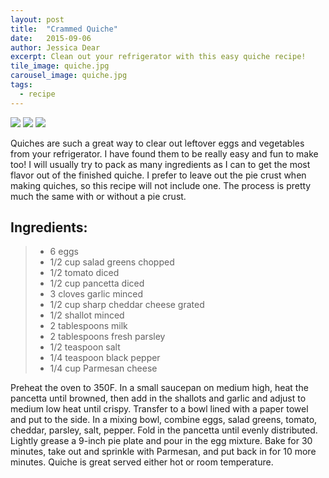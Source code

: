 ```yaml
---
layout: post
title:  "Crammed Quiche"
date:   2015-09-06
author: Jessica Dear
excerpt: Clean out your refrigerator with this easy quiche recipe!
tile_image: quiche.jpg
carousel_image: quiche.jpg
tags:
  - recipe
---
```



<div class="row post-recipe">
<div class="col-md-5 recipe-photos">
  <img class="img-responsive center-block" src="{{site.asset_url}}/images/posts/2015-09-13-quiche/ingredients.jpg"/>
  <img class="img-responsive center-block" src="{{site.asset_url}}/images/posts/2015-09-13-quiche/raw.jpg"/>
  <img class="img-responsive center-block" src="{{site.asset_url}}/images/posts/2015-09-13-quiche/quiche.jpg"/>

</div>

<div class="col-md-7">


<p>Quiches are such a great way to clear out leftover eggs and vegetables from your refrigerator. I have found them to be really easy and fun to make too! I will usually try to pack as many ingredients as I can to get the most flavor out of the finished quiche. I prefer to leave out the pie crust when making quiches, so this recipe will not include one. The process is pretty much the same with or without a pie crust.</p>

<h2>Ingredients:</h2>
<blockquote><ul class="ingredient-list">
<li>6 eggs</li>
<li>1/2 cup salad greens chopped</li>
<li>1/2 tomato diced</li>
<li>1/2 cup pancetta diced</li>
<li>3 cloves garlic minced</li>
<li>1/2 cup sharp cheddar cheese grated</li>
<li>1/2 shallot minced</li>
<li>2 tablespoons milk</li>
<li>2 tablespoons fresh parsley</li>
<li>1/2 teaspoon salt</li>
<li>1/4 teaspoon black pepper</li>
<li>1/4 cup Parmesan cheese</li>
</ul>
</blockquote>

<p>Preheat the oven to 350F. In a small saucepan on medium high, heat the pancetta until browned, then add in the shallots and garlic and adjust to medium low heat until crispy. Transfer to a bowl lined with a paper towel and put to the side. In a mixing bowl, combine eggs, salad greens, tomato, cheddar, parsley, salt, pepper. Fold in the pancetta until evenly distributed. Lightly grease a 9-inch pie plate and pour in the egg mixture. Bake for 30 minutes, take out and sprinkle with Parmesan, and put back in for 10 more minutes. Quiche is great served either hot or room temperature.</p>

</div>
</div>